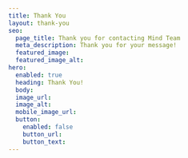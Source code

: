 ```yaml
---
title: Thank You
layout: thank-you
seo:
  page_title: Thank you for contacting Mind Team
  meta_description: Thank you for your message!
  featured_image: 
  featured_image_alt:
hero:
  enabled: true
  heading: Thank You!
  body: 
  image_url:
  image_alt:
  mobile_image_url: 
  button:
    enabled: false
    button_url: 
    button_text: 
---
```

